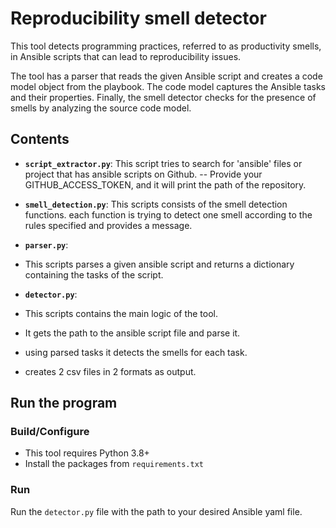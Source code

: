 # Reproducibility smell detector
This tool detects programming practices, referred to as productivity smells, in Ansible scripts that can lead to reproducibility issues.

The tool has a parser that reads the given Ansible script and creates a code model object from the playbook.
The code model captures the Ansible tasks and their properties.
Finally, the smell detector checks for the presence of smells by analyzing the source code model.

## Contents
- **`script_extractor.py`**: This script tries to search for 'ansible' files or project that has ansible scripts on Github.
 -- Provide your GITHUB_ACCESS_TOKEN, and it will print the path of the repository.
  
- **`smell_detection.py`**: This scripts consists of the smell detection functions.
each function is trying to detect one smell according to the rules specified and provides a message.

- **`parser.py`**: 
- This scripts parses a given ansible script and returns a dictionary containing the tasks of the script.

- **`detector.py`**: 
- This scripts contains the main logic of the tool.
- It gets the path to the ansible script file and parse it.
- using parsed tasks it detects the smells for each task.
- creates 2 csv files in 2 formats as output. 

## Run the program

### Build/Configure
- This tool requires Python 3.8+
- Install the packages from `requirements.txt`

### Run
Run the `detector.py` file with the path to your desired Ansible yaml file.
